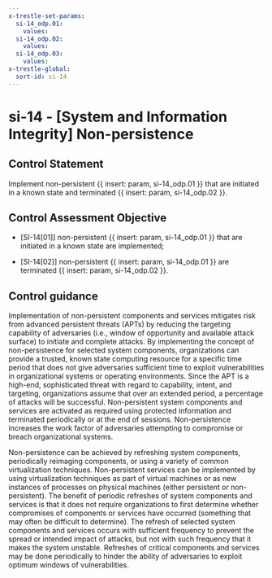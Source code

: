 ```yaml
---
x-trestle-set-params:
  si-14_odp.01:
    values:
  si-14_odp.02:
    values:
  si-14_odp.03:
    values:
x-trestle-global:
  sort-id: si-14
---
```


# si-14 - \[System and Information Integrity\] Non-persistence

## Control Statement

Implement non-persistent {{ insert: param, si-14_odp.01 }} that are initiated in a known state and terminated {{ insert: param, si-14_odp.02 }}.

## Control Assessment Objective

- \[SI-14[01]\] non-persistent {{ insert: param, si-14_odp.01 }} that are initiated in a known state are implemented;

- \[SI-14[02]\] non-persistent {{ insert: param, si-14_odp.01 }} are terminated {{ insert: param, si-14_odp.02 }}.

## Control guidance

Implementation of non-persistent components and services mitigates risk from advanced persistent threats (APTs) by reducing the targeting capability of adversaries (i.e., window of opportunity and available attack surface) to initiate and complete attacks. By implementing the concept of non-persistence for selected system components, organizations can provide a trusted, known state computing resource for a specific time period that does not give adversaries sufficient time to exploit vulnerabilities in organizational systems or operating environments. Since the APT is a high-end, sophisticated threat with regard to capability, intent, and targeting, organizations assume that over an extended period, a percentage of attacks will be successful. Non-persistent system components and services are activated as required using protected information and terminated periodically or at the end of sessions. Non-persistence increases the work factor of adversaries attempting to compromise or breach organizational systems.

Non-persistence can be achieved by refreshing system components, periodically reimaging components, or using a variety of common virtualization techniques. Non-persistent services can be implemented by using virtualization techniques as part of virtual machines or as new instances of processes on physical machines (either persistent or non-persistent). The benefit of periodic refreshes of system components and services is that it does not require organizations to first determine whether compromises of components or services have occurred (something that may often be difficult to determine). The refresh of selected system components and services occurs with sufficient frequency to prevent the spread or intended impact of attacks, but not with such frequency that it makes the system unstable. Refreshes of critical components and services may be done periodically to hinder the ability of adversaries to exploit optimum windows of vulnerabilities.
